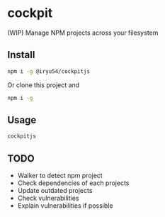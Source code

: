 # cockpit
(WIP)
Manage NPM projects across your filesystem

## Install
``` bash 
npm i -g @iryu54/cockpitjs
```
Or clone this project and 
``` bash 
npm i -g
```

## Usage
``` bash
cockpitjs
```

## TODO
 -  Walker to detect npm project
 -  Check dependencies of each projects
 -  Update outdated projects
 -  Check vulnerabilities
 -  Explain vulnerabilities if possible
